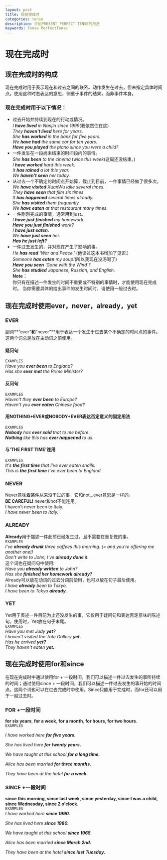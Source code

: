 ```yaml
---
layout: post
title: 现在完成时
categories: tense
description: 介绍PRESENT PERFECT TENSE的用法
keywords: Tense PerfectTense
---
```


# 现在完成时

## 现在完成时的构成

现在完成时用于表示现在和过去之间的联系。动作发生在过去，但未指定具体时间点。使用这种时态表达的意思，侧重于事件的结果，而非事件本身。  

### 现在完成时用于以下情况：
* 过去开始并持续到现在的行动或情况。  
*I **have lived** in Nanjin since 1999*(我依然住在这)  
*They **haven't lived** here for years.*  
*She **has worked** in the bank for five years.*  
*We **have had** the same car for ten years.*  
***Have you played** the piano since you were a child?*
* 一件发生在一段尚未结束的时间段内的事情。  
*She **has been** to the cinema twice this week*(这周还没结束。)  
*I **have worked** hard this week.*  
*It **has rained** a lot this year.*  
*We **haven't seen** her today.*  
* 从过去一个不确定的时间点开始算，截止到目前，一件事情已经做了很多次。  
*We **have visited** XuanWu lake several times.*  
*They **have seen** that film six times*  
*It **has happened** several times already.*  
*She **has visited** them frequently.*  
*We **have eaten** at that restaurant many times.*  
* 一件刚刚完成的事情，通常用到just。  
*I **have just finished** my homework.*  
***Have you just finished** work?*  
*I **have just eaten.***  
*We **have just seen** her.*  
***Has he just left?***  
* 一件过去发生的，并对现在产生了影响的事。  
*He **has read** ‘War and Peace.’* (他读过这本书增加了见识.)  
*Someone **has eaten** my soup!*(所以我现在没汤喝了)  
***Have you seen** 'Gone with the Wind'?*  
*She **has studied** Japanese, Russian, and English.*  
**Note：**  
你只有在描述一件发生的时间不重要或不特别的事情时，才能使用现在完成时。
当你需要具体的给出事件的发生时间时，请使用一般过去时。  

## 现在完成时使用ever，never，already，yet
### EVER    
副词**“ever”**和**“never”**用于表达一个发生于过去某个不确定的时间点的事件。这两个词总是放在主动词之前使用。  
#### 疑问句  
`EXAMPLES`  
*Have you **ever been** to England?*  
*Has she **ever met** the Prime Minister?*  
#### 反问句
`EXAMPLES`  
*Haven't they **ever been** to Europe?*  
*Haven't you **ever eaten** Chinese food?*  
#### 用NOTHING+EVER或NOBODY+EVER表达否定意义的固定用法  
`EXAMPLES`  
***Nobody** has **ever said** that to me before.*  
***Nothing** like this has **ever happened** to us.*  

#### 与'THE FIRST TIME'连用  
`EXAMPLES`  
*It's **the first time** that I've ever eaten snails.*  
*This is **the first time** I've ever been to England.*  

### NEVER  
Never意味着某件从来没干过的事，它和not...ever意思是一样的。  
**BE CAREFUL!** never和not不能连用。  
~~I haven't never been to Italy.~~  
*I have never been to Italy.*  

### ALREADY  
**Already**用于描述一件此前已经发生过，且不需要在重复做的事。  
`EXAMPLES`  
*I've **already drunk** three coffees this morning. (= and you're offering me another one!)*  
*Don't write to John, I've **already done** it.*  
这个词也在疑问句中使用:  
*Have you **already written** to John?*  
*Has she **finished her homework already?***  
Already可以放在动词的过去分词前使用，也可以放在句子最后使用。  
*I have **already** been to Tokyo.*  
*I have been to Tokyo **already.***  

### YET  
Yet用于表述一件目前为止还没发生的事，它仅用于疑问句和表达否定意味的陈述句。使用时，Yet放在句子末尾。  
`EXAMPLES`  
*Have you met Judy **yet?***  
*I haven't visited the Tate Gallery **yet.***  
*Has he arrived **yet?***  
*They haven't eaten **yet.***  

## 现在完成时使用for和since  
在现在完成时中通过使用for + 一段时间，我们可以描述一件过去发生的事所持续的时间；通过使用since + 一段时间，我们可以描述一件过去发生的事开始的时间点。这两个词也可以在过去完成时中使用。Since只能用于完成时，而for还可以用于一般过去时。  
### FOR +一段时间  
**for six years**, **for a week**, **for a month**, **for hours**, **for two hours**.  
`EXAMPLES`  

*I have worked here **for five years.***  

*She has lived here **for twenty years.***  

*We have taught at this school **for a long time.***  

*Alice has been married **for three months.***  

*They have been at the hotel **for a week.***  

### SINCE +一段时间
**since this morning, since last week, since yesterday, since I was a child, since Wednesday, since 2 o'clock.**  
`EXAMPLES`  
*I have worked here **since 1990.***  

*She has lived here **since 1980.***  

*We have taught at this school **since 1965.***  

*Alice has been married **since March 2nd.***  

*They have been at the hotel **since last Tuesday.***  

